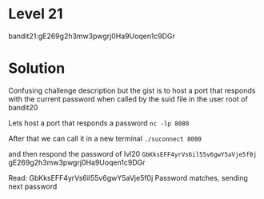 # Level 21

bandit21:gE269g2h3mw3pwgrj0Ha9Uoqen1c9DGr

# Solution

Confusing challenge description but the gist is to host a port 
that responds with the current password when called by the suid
file in the user root of bandit20

Lets host a port that responds a password
`nc -lp 8080`

After that we can call it in a new terminal
`./suconnect 8080`

and then respond the password of lvl20
`GbKksEFF4yrVs6il55v6gwY5aVje5f0j`
gE269g2h3mw3pwgrj0Ha9Uoqen1c9DGr

Read: GbKksEFF4yrVs6il55v6gwY5aVje5f0j
Password matches, sending next password